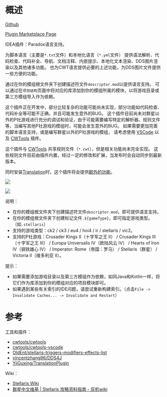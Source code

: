 # 概述

[Github](https://github.com/DragonKnightOfBreeze/Paradox-Language-Support)

[Plugin Marketplace Page](https://plugins.jetbrains.com/plugin/16825-paradox-language-support)

IDEA插件：Paradox语言支持。

为脚本语言（主要是`*.txt`文件）和本地化语言（`*.yml`文件）
提供语法解析、代码检查、代码补全、导航、文档注释、内嵌提示、本地化文本渲染、DDS图片渲染以及其他诸多功能。
也为CWT语言提供必要的上述功能，为DDS图片文件提供一些方便的功能。

通过在你的模组根文件夹下创建描述符文件`descriptor.mod`以提供语言支持。
可以通过在`项目结构`页面中将对应的库添加到你的模组所属的模块，以将游戏目录或第三方模组导入作为依赖。

这个插件正在开发中，部分比较复杂的功能可能尚未实现，部分功能如代码检查、代码补全等可能不正确，并且可能发生意外的BUG。
这个插件目前尚未对群星以外的P社游戏进行充分的调试和验证，由于可能需要编写特定的解析器、规则文件等，当编写其他P社游戏的模组时，可能会发生意外的BUG。
如果需要更加完善的脚本语言支持，或是编写群星以外的P社游戏的模组，
请考虑使用 [VSCode](https://code.visualstudio.com) 以及 [CWTools](https://github.com/cwtools/cwtools-vscode) 插件。

这个插件与 [CWTools](https://github.com/cwtools/cwtools-vscode) 共享规则文件（`*.cwt`），但是相关功能尚未完全实现。
这些规则文件目前由插件内置，经过一定的修改和扩展，当发布时会自动同步到最新版本。

同时安装[Translation](https://github.com/YiiGuxing/TranslationPlugin)时，这个插件将会提供[额外的功能](https://windea.icu/Paradox-Language-Support/#/zh/plugin-integration.md)。

![](https://windea.icu/Paradox-Language-Support/assets/images/script_file_preview_zh.png)

![](https://windea.icu/Paradox-Language-Support/assets/images/localisation_file_preview_zh.png)

说明：

* 在你的模组根文件夹下创建描述符文件`descriptor.mod`，即可提供语言支持。  
* 在你的模组根文件夹下创建标记文件`.${gameType}`，即可指定游戏类型。（如`.stellaris`）  
* 支持的游戏类型：ck2 / ck3 / eu4 / hoi4 / ir / stellaris / vic2。
* 支持的P社游戏：Crusader Kings II（十字军之王 II） / Crusader Kings III（十字军之王 III） / Europa Universalis IV（欧陆风云 IV） / Hearts of Iron IV（钢铁雄心 IV） / Imperator: Rome（帝国：罗马） / Stellaris（群星） / Victoria II（维多利亚 II）。

提示：

* 如果需要添加游戏目录以及第三方模组作为依赖，如同Java和Kotlin一样，将它们作为库添加到你的模组对应的项目模块即可。
* 如果遇到某些有关索引的IDE问题，请尝试重新构建索引。（点击`File -> Invalidate Caches... -> Invalidate and Restart`）

# 参考

工具和插件：

* [cwtools/cwtools](https://github.com/cwtools/cwtools)
* [cwtools/cwtools-vscode](https://github.com/cwtools/cwtools-vscode)
* [OldEnt/stellaris-triggers-modifiers-effects-list](https://github.com/OldEnt/stellaris-triggers-modifiers-effects-list)
* [vincentzhang96/DDS4J](https://github.com/vincentzhang96/DDS4J)
* [YiiGuxing/TranslationPlugin](https://github.com/YiiGuxing/TranslationPlugin)

Wiki：

* [Stellaris Wiki](https://stellaris.paradoxwikis.com/Stellaris_Wiki)
* [群星中文维基 | Stellaris 攻略资料指南 - 灰机wiki](https://qunxing.huijiwiki.com/wiki/%E9%A6%96%E9%A1%B5)